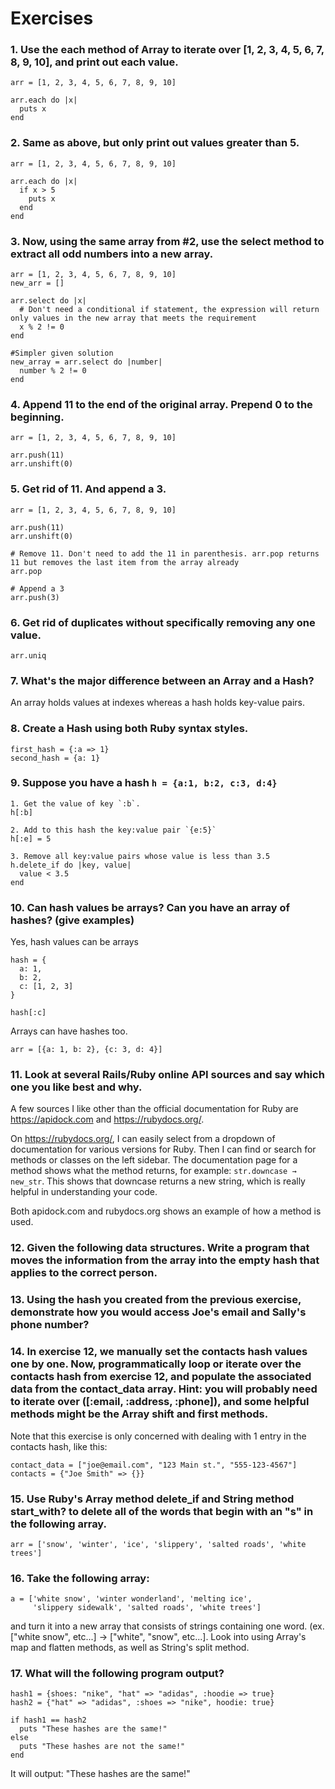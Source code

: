 # Exercises

### 1. Use the each method of Array to iterate over [1, 2, 3, 4, 5, 6, 7, 8, 9, 10], and print out each value.

```
arr = [1, 2, 3, 4, 5, 6, 7, 8, 9, 10]

arr.each do |x|
  puts x
end
```

### 2. Same as above, but only print out values greater than 5.
```
arr = [1, 2, 3, 4, 5, 6, 7, 8, 9, 10]

arr.each do |x|
  if x > 5
    puts x
  end
end
```

### 3. Now, using the same array from #2, use the select method to extract all odd numbers into a new array.
```
arr = [1, 2, 3, 4, 5, 6, 7, 8, 9, 10]
new_arr = []

arr.select do |x|
  # Don't need a conditional if statement, the expression will return only values in the new array that meets the requirement
  x % 2 != 0
end

#Simpler given solution 
new_array = arr.select do |number|
  number % 2 != 0
end
```

### 4. Append 11 to the end of the original array. Prepend 0 to the beginning.
```
arr = [1, 2, 3, 4, 5, 6, 7, 8, 9, 10]

arr.push(11)
arr.unshift(0)
```

### 5. Get rid of 11. And append a 3.
```
arr = [1, 2, 3, 4, 5, 6, 7, 8, 9, 10]

arr.push(11)
arr.unshift(0)

# Remove 11. Don't need to add the 11 in parenthesis. arr.pop returns 11 but removes the last item from the array already
arr.pop

# Append a 3
arr.push(3)
```

### 6. Get rid of duplicates without specifically removing any one value.

```
arr.uniq
```

### 7. What's the major difference between an Array and a Hash?
An array holds values at indexes whereas a hash holds key-value pairs.

### 8. Create a Hash using both Ruby syntax styles.
```
first_hash = {:a => 1}
second_hash = {a: 1}
```

### 9. Suppose you have a hash `h = {a:1, b:2, c:3, d:4}`
```
1. Get the value of key `:b`.
h[:b]

2. Add to this hash the key:value pair `{e:5}`
h[:e] = 5

3. Remove all key:value pairs whose value is less than 3.5
h.delete_if do |key, value|
  value < 3.5
end
```

### 10. Can hash values be arrays? Can you have an array of hashes? (give examples)
Yes, hash values can be arrays
```
hash = {
  a: 1,
  b: 2,
  c: [1, 2, 3]
}

hash[:c]
```
Arrays can have hashes too.
```
arr = [{a: 1, b: 2}, {c: 3, d: 4}]
```

### 11. Look at several Rails/Ruby online API sources and say which one you like best and why.
A few sources I like other than the official documentation for Ruby are https://apidock.com and https://rubydocs.org/.

On https://rubydocs.org/, I can easily select from a dropdown of documentation for various versions for Ruby. Then I can find or search for methods or classes on the left sidebar. The documentation page for a method shows what the method returns, for example: `str.downcase → new_str`. This shows that downcase returns a new string, which is really helpful in understanding your code.

Both apidock.com and rubydocs.org shows an example of how a method is used.

### 12. Given the following data structures. Write a program that moves the information from the array into the empty hash that applies to the correct person.

### 13. Using the hash you created from the previous exercise, demonstrate how you would access Joe's email and Sally's phone number?

### 14. In exercise 12, we manually set the contacts hash values one by one. Now, programmatically loop or iterate over the contacts hash from exercise 12, and populate the associated data from the contact_data array. Hint: you will probably need to iterate over ([:email, :address, :phone]), and some helpful methods might be the Array shift and first methods.

Note that this exercise is only concerned with dealing with 1 entry in the contacts hash, like this:

```
contact_data = ["joe@email.com", "123 Main st.", "555-123-4567"]
contacts = {"Joe Smith" => {}}
```

### 15. Use Ruby's Array method delete_if and String method start_with? to delete all of the words that begin with an "s" in the following array.

```
arr = ['snow', 'winter', 'ice', 'slippery', 'salted roads', 'white trees']
```

### 16. Take the following array:
```
a = ['white snow', 'winter wonderland', 'melting ice',
     'slippery sidewalk', 'salted roads', 'white trees']
```

and turn it into a new array that consists of strings containing one word. (ex. ["white snow", etc...] → ["white", "snow", etc...]. Look into using Array's map and flatten methods, as well as String's split method.

### 17. What will the following program output?
```
hash1 = {shoes: "nike", "hat" => "adidas", :hoodie => true}
hash2 = {"hat" => "adidas", :shoes => "nike", hoodie: true}

if hash1 == hash2
  puts "These hashes are the same!"
else
  puts "These hashes are not the same!"
end
```
It will output: "These hashes are the same!"
